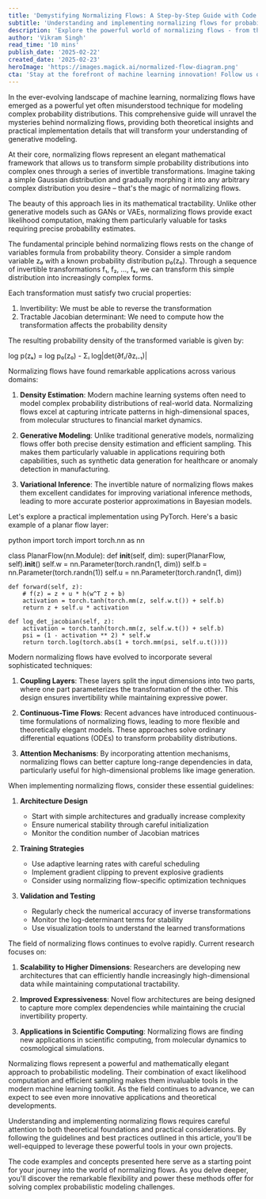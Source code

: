 ```yaml
---
title: 'Demystifying Normalizing Flows: A Step-by-Step Guide with Code'
subtitle: 'Understanding and implementing normalizing flows for probabilistic modeling'
description: 'Explore the powerful world of normalizing flows - from theoretical foundations to practical implementations. Learn how these elegant mathematical tools transform simple distributions into complex ones, enabling precise probability estimation and efficient sampling for modern machine learning applications.'
author: 'Vikram Singh'
read_time: '10 mins'
publish_date: '2025-02-22'
created_date: '2025-02-23'
heroImage: 'https://images.magick.ai/normalized-flow-diagram.png'
cta: 'Stay at the forefront of machine learning innovation! Follow us on LinkedIn for more in-depth technical articles, code implementations, and the latest developments in normalizing flows and other cutting-edge ML techniques.'
---
```


In the ever-evolving landscape of machine learning, normalizing flows have emerged as a powerful yet often misunderstood technique for modeling complex probability distributions. This comprehensive guide will unravel the mysteries behind normalizing flows, providing both theoretical insights and practical implementation details that will transform your understanding of generative modeling.

At their core, normalizing flows represent an elegant mathematical framework that allows us to transform simple probability distributions into complex ones through a series of invertible transformations. Imagine taking a simple Gaussian distribution and gradually morphing it into any arbitrary complex distribution you desire – that's the magic of normalizing flows.

The beauty of this approach lies in its mathematical tractability. Unlike other generative models such as GANs or VAEs, normalizing flows provide exact likelihood computation, making them particularly valuable for tasks requiring precise probability estimates.

The fundamental principle behind normalizing flows rests on the change of variables formula from probability theory. Consider a simple random variable z₀ with a known probability distribution p₀(z₀). Through a sequence of invertible transformations f₁, f₂, ..., fₖ, we can transform this simple distribution into increasingly complex forms.

Each transformation must satisfy two crucial properties:
1. Invertibility: We must be able to reverse the transformation
2. Tractable Jacobian determinant: We need to compute how the transformation affects the probability density

The resulting probability density of the transformed variable is given by:

log p(zₖ) = log p₀(z₀) - Σᵢ log|det(∂fᵢ/∂zᵢ₋₁)|

Normalizing flows have found remarkable applications across various domains:

1. **Density Estimation**: Modern machine learning systems often need to model complex probability distributions of real-world data. Normalizing flows excel at capturing intricate patterns in high-dimensional spaces, from molecular structures to financial market dynamics.

2. **Generative Modeling**: Unlike traditional generative models, normalizing flows offer both precise density estimation and efficient sampling. This makes them particularly valuable in applications requiring both capabilities, such as synthetic data generation for healthcare or anomaly detection in manufacturing.

3. **Variational Inference**: The invertible nature of normalizing flows makes them excellent candidates for improving variational inference methods, leading to more accurate posterior approximations in Bayesian models.

Let's explore a practical implementation using PyTorch. Here's a basic example of a planar flow layer:

python
import torch
import torch.nn as nn

class PlanarFlow(nn.Module):
    def __init__(self, dim):
        super(PlanarFlow, self).__init__()
        self.w = nn.Parameter(torch.randn(1, dim))
        self.b = nn.Parameter(torch.randn(1))
        self.u = nn.Parameter(torch.randn(1, dim))
        
    def forward(self, z):
        # f(z) = z + u * h(w^T z + b)
        activation = torch.tanh(torch.mm(z, self.w.t()) + self.b)
        return z + self.u * activation

    def log_det_jacobian(self, z):
        activation = torch.tanh(torch.mm(z, self.w.t()) + self.b)
        psi = (1 - activation ** 2) * self.w
        return torch.log(torch.abs(1 + torch.mm(psi, self.u.t())))


Modern normalizing flows have evolved to incorporate several sophisticated techniques:

1. **Coupling Layers**: These layers split the input dimensions into two parts, where one part parameterizes the transformation of the other. This design ensures invertibility while maintaining expressive power.

2. **Continuous-Time Flows**: Recent advances have introduced continuous-time formulations of normalizing flows, leading to more flexible and theoretically elegant models. These approaches solve ordinary differential equations (ODEs) to transform probability distributions.

3. **Attention Mechanisms**: By incorporating attention mechanisms, normalizing flows can better capture long-range dependencies in data, particularly useful for high-dimensional problems like image generation.

When implementing normalizing flows, consider these essential guidelines:

1. **Architecture Design** 
   - Start with simple architectures and gradually increase complexity
   - Ensure numerical stability through careful initialization
   - Monitor the condition number of Jacobian matrices

2. **Training Strategies**
   - Use adaptive learning rates with careful scheduling
   - Implement gradient clipping to prevent explosive gradients
   - Consider using normalizing flow-specific optimization techniques

3. **Validation and Testing**
   - Regularly check the numerical accuracy of inverse transformations
   - Monitor the log-determinant terms for stability
   - Use visualization tools to understand the learned transformations

The field of normalizing flows continues to evolve rapidly. Current research focuses on:

1. **Scalability to Higher Dimensions**: Researchers are developing new architectures that can efficiently handle increasingly high-dimensional data while maintaining computational tractability.

2. **Improved Expressiveness**: Novel flow architectures are being designed to capture more complex dependencies while maintaining the crucial invertibility property.

3. **Applications in Scientific Computing**: Normalizing flows are finding new applications in scientific computing, from molecular dynamics to cosmological simulations.

Normalizing flows represent a powerful and mathematically elegant approach to probabilistic modeling. Their combination of exact likelihood computation and efficient sampling makes them invaluable tools in the modern machine learning toolkit. As the field continues to advance, we can expect to see even more innovative applications and theoretical developments.

Understanding and implementing normalizing flows requires careful attention to both theoretical foundations and practical considerations. By following the guidelines and best practices outlined in this article, you'll be well-equipped to leverage these powerful tools in your own projects.

The code examples and concepts presented here serve as a starting point for your journey into the world of normalizing flows. As you delve deeper, you'll discover the remarkable flexibility and power these methods offer for solving complex probabilistic modeling challenges.